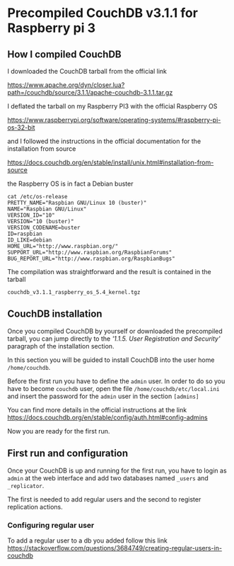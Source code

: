 # Precompiled CouchDB v3.1.1 for Raspberry pi 3

## How I compiled CouchDB
I downloaded the CouchDB tarball from the official link

https://www.apache.org/dyn/closer.lua?path=/couchdb/source/3.1.1/apache-couchdb-3.1.1.tar.gz

I deflated the tarball on my Raspberry PI3 with the official Raspberry OS 

https://www.raspberrypi.org/software/operating-systems/#raspberry-pi-os-32-bit

and I followed the instructions in the official documentation for the installation from source

https://docs.couchdb.org/en/stable/install/unix.html#installation-from-source

the Raspberry OS is in fact a Debian buster

```
cat /etc/os-release 
PRETTY_NAME="Raspbian GNU/Linux 10 (buster)"
NAME="Raspbian GNU/Linux"
VERSION_ID="10"
VERSION="10 (buster)"
VERSION_CODENAME=buster
ID=raspbian
ID_LIKE=debian
HOME_URL="http://www.raspbian.org/"
SUPPORT_URL="http://www.raspbian.org/RaspbianForums"
BUG_REPORT_URL="http://www.raspbian.org/RaspbianBugs"
```

The compilation was straightforward and the result is contained in the tarball 

```couchdb_v3.1.1_raspberry_os_5.4_kernel.tgz```

## CouchDB installation

Once you compiled CouchDB by yourself or downloaded the precompiled tarball, you can jump directly to the *'1.1.5. User Registration and Security'* paragraph of the installation section. 

In this section you will be guided to install CouchDB into the user home `/home/couchdb`.

Before the first run you have to define the `admin` user.
In order to do so you have to become `couchdb` user, open the file `/home/couchdb/etc/local.ini` and insert the password for the `admin` user in the section `[admins]`

You can find more details in the official instructions at the link https://docs.couchdb.org/en/stable/config/auth.html#config-admins

Now you are ready for the first run.

## First run and configuration

Once your CouchDB is up and running for the first run, you have to login as `admin` at the web interface and add two databases named `_users` and `_replicator`.

The first is needed to add regular users and the second to register replication actions.

### Configuring regular user

To add a regular user to a db you added follow this link https://stackoverflow.com/questions/3684749/creating-regular-users-in-couchdb



